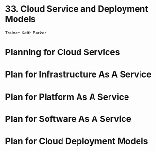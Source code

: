 # 33. Cloud Service and Deployment Models

Trainer: Keith Barker


# Planning for Cloud Services




# Plan for Infrastructure As A Service




# Plan for Platform As A Service




# Plan for Software As A Service




# Plan for Cloud Deployment Models



